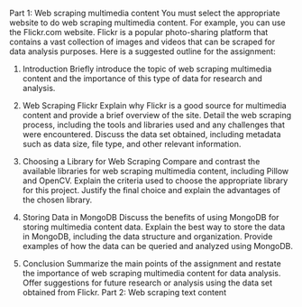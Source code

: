 Part 1: Web scraping multimedia content
You must select the appropriate website to do web scraping multimedia content. For example, you can use the Flickr.com website. Flickr is a popular photo-sharing platform that contains a vast collection of images and videos that can be scraped for data analysis purposes. Here is a suggested outline for the assignment:

1. Introduction
Briefly introduce the topic of web scraping multimedia content and the importance of this type of data for research and analysis.

2. Web Scraping Flickr
Explain why Flickr is a good source for multimedia content and provide a brief overview of the site.
Detail the web scraping process, including the tools and libraries used and any challenges that were encountered.
Discuss the data set obtained, including metadata such as data size, file type, and other relevant information.
3. Choosing a Library for Web Scraping
Compare and contrast the available libraries for web scraping multimedia content, including Pillow and OpenCV.
Explain the criteria used to choose the appropriate library for this project.
Justify the final choice and explain the advantages of the chosen library.
4. Storing Data in MongoDB
Discuss the benefits of using MongoDB for storing multimedia content data.
Explain the best way to store the data in MongoDB, including the data structure and organization.
Provide examples of how the data can be queried and analyzed using MongoDB.
5. Conclusion
Summarize the main points of the assignment and restate the importance of web scraping multimedia content for data analysis.
Offer suggestions for future research or analysis using the data set obtained from Flickr.
Part 2: Web scraping text content
